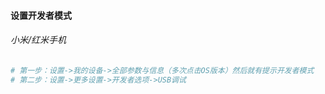 <!--
 * @Author: findnr
 * @Date: 2024-05-10 13:28:46
 * @LastEditors: findnr
 * @LastEditTime: 2024-05-10 13:44:46
 * @Description: 
-->
#### 设置开发者模式
###### 小米/红米手机
```sh
# 第一步：设置->我的设备->全部参数与信息（多次点击OS版本）然后就有提示开发者模式
# 第二步：设置->更多设置->开发者选项->USB调试
```
